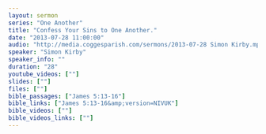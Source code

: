 ```yaml
---
layout: sermon
series: "One Another"
title: "Confess Your Sins to One Another."
date: "2013-07-28 11:00:00"
audio: "http://media.coggesparish.com/sermons/2013-07-28 Simon Kirby.mp3"
speaker: "Simon Kirby"
speaker_info: ""
duration: "28"
youtube_videos: [""]
slides: [""]
files: [""]
bible_passages: ["James 5:13-16"]
bible_links: ["James 5:13-16&amp;version=NIVUK"]
bible_videos: [""]
bible_videos_links: [""]
---
```

